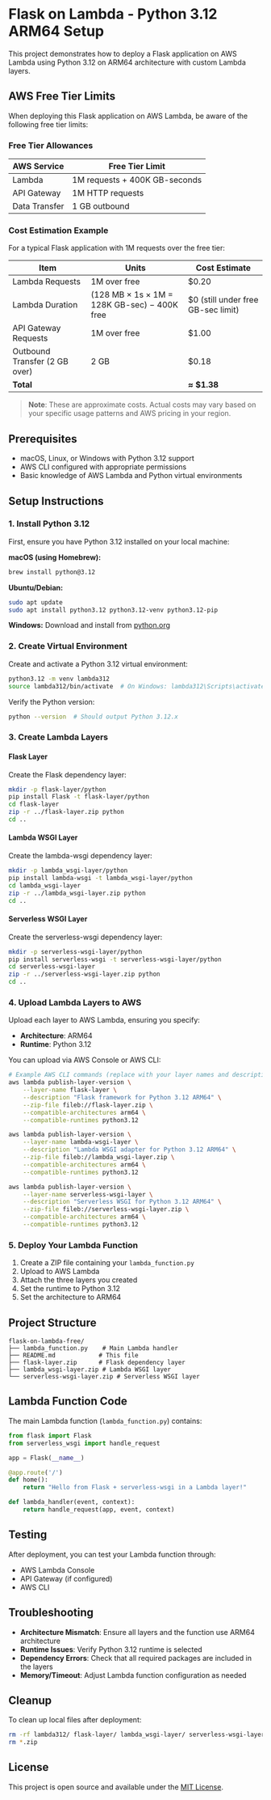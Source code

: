 # Flask on Lambda - Python 3.12 ARM64 Setup

This project demonstrates how to deploy a Flask application on AWS Lambda using Python 3.12 on ARM64 architecture with custom Lambda layers.

## AWS Free Tier Limits

When deploying this Flask application on AWS Lambda, be aware of the following free tier limits:

### Free Tier Allowances
| AWS Service | Free Tier Limit |
|-------------|-----------------|
| Lambda | 1M requests + 400K GB-seconds |
| API Gateway | 1M HTTP requests |
| Data Transfer | 1 GB outbound |

### Cost Estimation Example
For a typical Flask application with 1M requests over the free tier:

| Item | Units | Cost Estimate |
|------|-------|---------------|
| Lambda Requests | 1M over free | $0.20 |
| Lambda Duration | (128 MB × 1s × 1M = 128K GB-sec) − 400K free | $0 (still under free GB-sec limit) |
| API Gateway Requests | 1M over free | $1.00 |
| Outbound Transfer (2 GB over) | 2 GB | $0.18 |
| **Total** | | **≈ $1.38** |

> **Note**: These are approximate costs. Actual costs may vary based on your specific usage patterns and AWS pricing in your region.

## Prerequisites

- macOS, Linux, or Windows with Python 3.12 support
- AWS CLI configured with appropriate permissions
- Basic knowledge of AWS Lambda and Python virtual environments

## Setup Instructions

### 1. Install Python 3.12

First, ensure you have Python 3.12 installed on your local machine:

**macOS (using Homebrew):**
```bash
brew install python@3.12
```

**Ubuntu/Debian:**
```bash
sudo apt update
sudo apt install python3.12 python3.12-venv python3.12-pip
```

**Windows:**
Download and install from [python.org](https://www.python.org/downloads/)

### 2. Create Virtual Environment

Create and activate a Python 3.12 virtual environment:

```bash
python3.12 -m venv lambda312
source lambda312/bin/activate  # On Windows: lambda312\Scripts\activate
```

Verify the Python version:
```bash
python --version  # Should output Python 3.12.x
```

### 3. Create Lambda Layers

#### Flask Layer

Create the Flask dependency layer:

```bash
mkdir -p flask-layer/python
pip install Flask -t flask-layer/python
cd flask-layer
zip -r ../flask-layer.zip python
cd ..
```

#### Lambda WSGI Layer

Create the lambda-wsgi dependency layer:

```bash
mkdir -p lambda_wsgi-layer/python
pip install lambda-wsgi -t lambda_wsgi-layer/python
cd lambda_wsgi-layer
zip -r ../lambda_wsgi-layer.zip python
cd ..
```

#### Serverless WSGI Layer

Create the serverless-wsgi dependency layer:

```bash
mkdir -p serverless-wsgi-layer/python
pip install serverless-wsgi -t serverless-wsgi-layer/python
cd serverless-wsgi-layer
zip -r ../serverless-wsgi-layer.zip python
cd ..
```

### 4. Upload Lambda Layers to AWS

Upload each layer to AWS Lambda, ensuring you specify:
- **Architecture**: ARM64
- **Runtime**: Python 3.12

You can upload via AWS Console or AWS CLI:

```bash
# Example AWS CLI commands (replace with your layer names and descriptions)
aws lambda publish-layer-version \
    --layer-name flask-layer \
    --description "Flask framework for Python 3.12 ARM64" \
    --zip-file fileb://flask-layer.zip \
    --compatible-architectures arm64 \
    --compatible-runtimes python3.12

aws lambda publish-layer-version \
    --layer-name lambda-wsgi-layer \
    --description "Lambda WSGI adapter for Python 3.12 ARM64" \
    --zip-file fileb://lambda_wsgi-layer.zip \
    --compatible-architectures arm64 \
    --compatible-runtimes python3.12

aws lambda publish-layer-version \
    --layer-name serverless-wsgi-layer \
    --description "Serverless WSGI for Python 3.12 ARM64" \
    --zip-file fileb://serverless-wsgi-layer.zip \
    --compatible-architectures arm64 \
    --compatible-runtimes python3.12
```

### 5. Deploy Your Lambda Function

1. Create a ZIP file containing your `lambda_function.py`
2. Upload to AWS Lambda
3. Attach the three layers you created
4. Set the runtime to Python 3.12
5. Set the architecture to ARM64

## Project Structure

```
flask-on-lambda-free/
├── lambda_function.py    # Main Lambda handler
├── README.md            # This file
├── flask-layer.zip      # Flask dependency layer
├── lambda_wsgi-layer.zip # Lambda WSGI layer
└── serverless-wsgi-layer.zip # Serverless WSGI layer
```

## Lambda Function Code

The main Lambda function (`lambda_function.py`) contains:

```python
from flask import Flask
from serverless_wsgi import handle_request

app = Flask(__name__)

@app.route('/')
def home():
    return "Hello from Flask + serverless-wsgi in a Lambda layer!"

def lambda_handler(event, context):
    return handle_request(app, event, context)
```

## Testing

After deployment, you can test your Lambda function through:
- AWS Lambda Console
- API Gateway (if configured)
- AWS CLI

## Troubleshooting

- **Architecture Mismatch**: Ensure all layers and the function use ARM64 architecture
- **Runtime Issues**: Verify Python 3.12 runtime is selected
- **Dependency Errors**: Check that all required packages are included in the layers
- **Memory/Timeout**: Adjust Lambda function configuration as needed

## Cleanup

To clean up local files after deployment:

```bash
rm -rf lambda312/ flask-layer/ lambda_wsgi-layer/ serverless-wsgi-layer/
rm *.zip
```

## License

This project is open source and available under the [MIT License](LICENSE). 